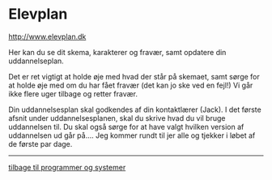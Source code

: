 # Elevplan

http://www.elevplan.dk

Her kan du se dit skema, karakterer og fravær, samt opdatere din uddannelseplan.

Det er ret vigtigt at holde øje med hvad der står på skemaet, samt sørge for at holde øje med om du har fået  fravær (det kan jo ske ved en fejl!) Vi går ikke flere uger tilbage og retter fravær.

Din uddannelsesplan skal godkendes af din kontaktlærer (Jack).
I det første afsnit under uddannelsesplanen, skal du skrive  hvad du vil bruge uddannelsen til.
Du skal også sørge for at have valgt hvilken version af uddannelsen ud går på.... Jeg kommer rundt til jer alle og tjekker i løbet af de første par dage.

---

[tilbage til programmer og systemer](http://github.com/rts-cmk-WI81/programmer-og-systemer.md)
